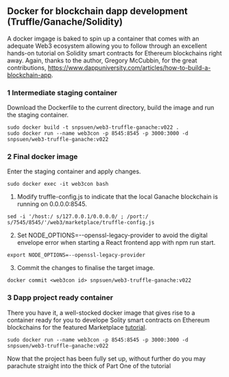 ## Docker for blockchain dapp development (Truffle/Ganache/Solidity)

A docker imgage is baked to spin up a container that comes with an adequate Web3 ecosystem allowing you to follow through an excellent hands-on tutorial on Solidity smart contracts for Ethereum blockchains right away. Again, thanks to the author, Gregory McCubbin, for the great contributions, https://www.dappuniversity.com/articles/how-to-build-a-blockchain-app.

### 1 Intermediate staging container
Download the Dockerfile to the current directory, build the image and run the staging container.
```
sudo docker build -t snpsuen/web3-truffle-ganache:v022 .
sudo docker run --name web3con -p 8545:8545 -p 3000:3000 -d snpsuen/web3-truffle-ganache:v022
```

### 2 Final docker image
Enter the staging container and apply changes.
```
sudo docker exec -it web3con bash
```

1. Modify truffle-config.js to indicate that the local Ganache blockchain is running on 0.0.0.0:8545.
```
sed -i '/host:/ s/127.0.0.1/0.0.0.0/ ; /port:/ s/7545/8545/'/web3/marketplace/truffle-config.js
```
2. Set NODE_OPTIONS=--openssl-legacy-provider to avoid the digital envelope error when starting a React frontend app with npm run start.
```
export NODE_OPTIONS=--openssl-legacy-provider
```
3. Commit the changes to finalise the target image.
```
docker commit <web3con id> snpsuen/web3-truffle-ganache:v022
```

### 3 Dapp project ready container
There you have it, a well-stocked docker image that gives rise to a container ready for you to develope Solity smart contracts on Ethereum blockchains for the featured Marketplace [tutorial](https://www.dappuniversity.com/articles/how-to-build-a-blockchain-app).
```
sudo docker run --name web3con -p 8545:8545 -p 3000:3000 -d snpsuen/web3-truffle-ganache:v022
```
Now that the project has been fully set up, without further do you may parachute straight into the thick of Part One of the tutorial








